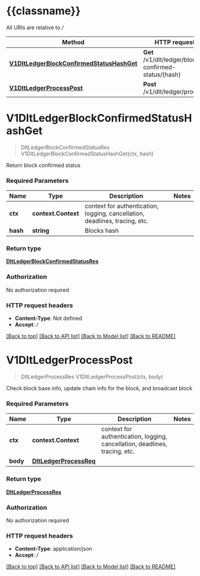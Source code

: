 # {{classname}}

All URIs are relative to */*

Method | HTTP request | Description
------------- | ------------- | -------------
[**V1DltLedgerBlockConfirmedStatusHashGet**](DLTLedgerApi.md#V1DltLedgerBlockConfirmedStatusHashGet) | **Get** /v1/dlt/ledger/block-confirmed-status/{hash} | 
[**V1DltLedgerProcessPost**](DLTLedgerApi.md#V1DltLedgerProcessPost) | **Post** /v1/dlt/ledger/process | 

# **V1DltLedgerBlockConfirmedStatusHashGet**
> DltLedgerBlockConfirmedStatusRes V1DltLedgerBlockConfirmedStatusHashGet(ctx, hash)


Return block confirmed status

### Required Parameters

Name | Type | Description  | Notes
------------- | ------------- | ------------- | -------------
 **ctx** | **context.Context** | context for authentication, logging, cancellation, deadlines, tracing, etc.
  **hash** | **string**| Blocks hash | 

### Return type

[**DltLedgerBlockConfirmedStatusRes**](dltLedgerBlockConfirmedStatusRes.md)

### Authorization

No authorization required

### HTTP request headers

 - **Content-Type**: Not defined
 - **Accept**: */*

[[Back to top]](#) [[Back to API list]](../README.md#documentation-for-api-endpoints) [[Back to Model list]](../README.md#documentation-for-models) [[Back to README]](../README.md)

# **V1DltLedgerProcessPost**
> DltLedgerProcessRes V1DltLedgerProcessPost(ctx, body)


Check block base info, update chain info for the block, and broadcast block

### Required Parameters

Name | Type | Description  | Notes
------------- | ------------- | ------------- | -------------
 **ctx** | **context.Context** | context for authentication, logging, cancellation, deadlines, tracing, etc.
  **body** | [**DltLedgerProcessReq**](DltLedgerProcessReq.md)|  | 

### Return type

[**DltLedgerProcessRes**](dltLedgerProcessRes.md)

### Authorization

No authorization required

### HTTP request headers

 - **Content-Type**: application/json
 - **Accept**: */*

[[Back to top]](#) [[Back to API list]](../README.md#documentation-for-api-endpoints) [[Back to Model list]](../README.md#documentation-for-models) [[Back to README]](../README.md)

